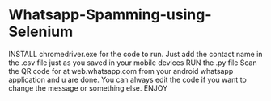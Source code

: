 # Whatsapp-Spamming-using-Selenium
INSTALL chromedriver.exe for the code to run.
Just add the contact name in the .csv file just as you saved in your mobile devices
RUN the .py file
Scan the QR code for at web.whatsapp.com from your android whatsapp application and u are done.
You can always edit the code if you want to change the message or something else.
ENJOY
